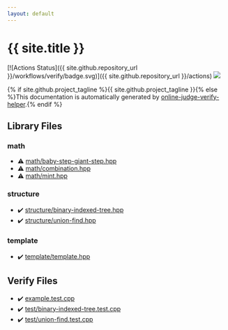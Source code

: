 ```yaml
---
layout: default
---
```


<!-- mathjax config similar to math.stackexchange -->
<script type="text/javascript" async
  src="https://cdnjs.cloudflare.com/ajax/libs/mathjax/2.7.5/MathJax.js?config=TeX-MML-AM_CHTML">
</script>
<script type="text/x-mathjax-config">
  MathJax.Hub.Config({
    TeX: { equationNumbers: { autoNumber: "AMS" }},
    tex2jax: {
      inlineMath: [ ['$','$'] ],
      processEscapes: true
    },
    "HTML-CSS": { matchFontHeight: false },
    displayAlign: "left",
    displayIndent: "2em"
  });
</script>

<script type="text/javascript" src="https://cdnjs.cloudflare.com/ajax/libs/jquery/3.4.1/jquery.min.js"></script>
<script src="https://cdn.jsdelivr.net/npm/jquery-balloon-js@1.1.2/jquery.balloon.min.js" integrity="sha256-ZEYs9VrgAeNuPvs15E39OsyOJaIkXEEt10fzxJ20+2I=" crossorigin="anonymous"></script>
<script type="text/javascript" src="assets/js/copy-button.js"></script>
<link rel="stylesheet" href="assets/css/copy-button.css" />


# {{ site.title }}

[![Actions Status]({{ site.github.repository_url }}/workflows/verify/badge.svg)]({{ site.github.repository_url }}/actions)
<a href="{{ site.github.repository_url }}"><img src="https://img.shields.io/github/last-commit/{{ site.github.owner_name }}/{{ site.github.repository_name }}" /></a>

{% if site.github.project_tagline %}{{ site.github.project_tagline }}{% else %}This documentation is automatically generated by <a href="https://github.com/kmyk/online-judge-verify-helper">online-judge-verify-helper</a>.{% endif %}

## Library Files

<div id="7e676e9e663beb40fd133f5ee24487c2"></div>

### math

* :warning: <a href="library/math/baby-step-giant-step.hpp.html">math/baby-step-giant-step.hpp</a>
* :warning: <a href="library/math/combination.hpp.html">math/combination.hpp</a>
* :warning: <a href="library/math/mint.hpp.html">math/mint.hpp</a>


<div id="07414f4e15ca943e6cde032dec85d92f"></div>

### structure

* :heavy_check_mark: <a href="library/structure/binary-indexed-tree.hpp.html">structure/binary-indexed-tree.hpp</a>
* :heavy_check_mark: <a href="library/structure/union-find.hpp.html">structure/union-find.hpp</a>


<div id="66f6181bcb4cff4cd38fbc804a036db6"></div>

### template

* :heavy_check_mark: <a href="library/template/template.hpp.html">template/template.hpp</a>


## Verify Files

* :heavy_check_mark: <a href="verify/example.test.cpp.html">example.test.cpp</a>
* :heavy_check_mark: <a href="verify/test/binary-indexed-tree.test.cpp.html">test/binary-indexed-tree.test.cpp</a>
* :heavy_check_mark: <a href="verify/test/union-find.test.cpp.html">test/union-find.test.cpp</a>


